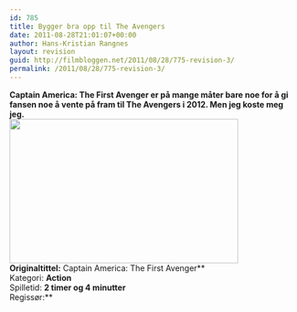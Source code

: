 ```yaml
---
id: 785
title: Bygger bra opp til The Avengers
date: 2011-08-28T21:01:07+00:00
author: Hans-Kristian Rangnes
layout: revision
guid: http://filmbloggen.net/2011/08/28/775-revision-3/
permalink: /2011/08/28/775-revision-3/
---
```

**Captain America: The First Avenger er på mange måter bare noe for å gi fansen noe å vente på fram til The Avengers i 2012. Men jeg koste meg jeg.  
<a href="http://filmbloggen.net/?attachment_id=783" rel="attachment wp-att-783"><img class="alignnone size-full wp-image-783" src="http://filmbloggen.net/wp-content/uploads//2011/08/captain-america.jpg" alt="" width="400" height="253" /></a>  
Originaltittel:** Captain America: The First Avenger**  
Kategori: **Action**  
Spilletid: **2 timer og 4 minutter**  
Regissør:**